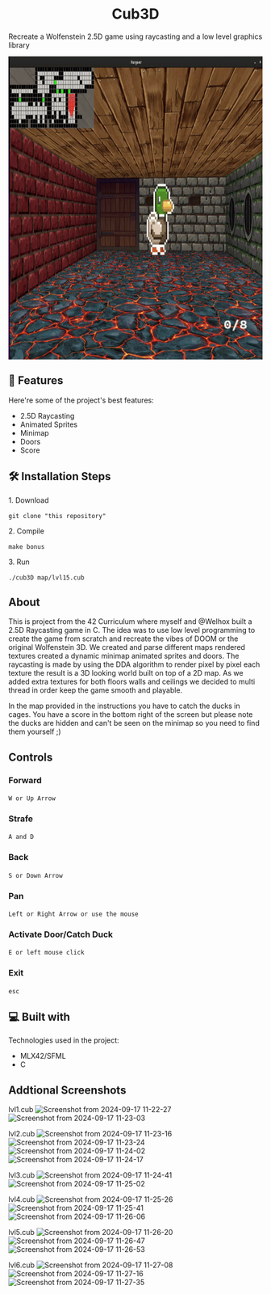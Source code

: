 <h1 align="center" id="title">Cub3D</h1>

<p id="description">Recreate a Wolfenstein 2.5D game using raycasting and a low level graphics library</p>

<img src="https://github.com/tcampbel22/cub3d/blob/main/assets/ezgif-367baacdd0097.gif?raw=true" width="800" height="600" align="center">
  
<h2>🧐 Features</h2>

Here're some of the project's best features:

*   2.5D Raycasting
*   Animated Sprites
*   Minimap
*   Doors
*   Score

<h2>🛠️ Installation Steps</h2>

<p>1. Download</p>

```
git clone "this repository"
```

<p>2. Compile</p>

```
make bonus
```

<p>3. Run</p>

```
./cub3D map/lvl15.cub
```

<h2>About</h2>

This is project from the 42 Curriculum where myself and @Welhox built a 2.5D Raycasting game in C. 
The idea was to use low level programming to create the game from scratch and recreate the vibes of DOOM or the original Wolfenstein 3D. 
We created and parse different maps rendered textures created a dynamic minimap animated sprites and doors. 
The raycasting is made by using the DDA algorithm to render pixel by pixel each texture the result is a 3D looking world built on top of a 2D map.
As we added extra textures for both floors walls and ceilings we decided to multi thread in order keep the game smooth and playable. 

In the map provided in the instructions you have to catch the ducks in cages. 
You have a score in the bottom right of the screen but please note the ducks are hidden and can't be seen on the minimap so you need to find them yourself ;)

<h2>Controls</h2>

### Forward

```W or Up Arrow```

### Strafe

```A and D```

### Back

```S or Down Arrow```

### Pan

```Left or Right Arrow or use the mouse```

### Activate Door/Catch Duck

```E or left mouse click```

### Exit

```esc```

  
  
<h2>💻 Built with</h2>

Technologies used in the project:

*   MLX42/SFML
*   C

<h2>Addtional Screenshots</h2>

lvl1.cub
![Screenshot from 2024-09-17 11-22-27](https://github.com/user-attachments/assets/20db01ef-53dc-46bc-84a5-9f5453018080)
![Screenshot from 2024-09-17 11-23-03](https://github.com/user-attachments/assets/275fc002-77ea-45b3-a1c7-f1b4ef856118)

lvl2.cub
![Screenshot from 2024-09-17 11-23-16](https://github.com/user-attachments/assets/bc96a387-bfd7-4c94-866f-4c277f3fe88f)
![Screenshot from 2024-09-17 11-23-24](https://github.com/user-attachments/assets/6369a370-480a-4c3b-8411-8cdc2f076d2a)
![Screenshot from 2024-09-17 11-24-02](https://github.com/user-attachments/assets/0f58a78f-4313-4b27-a84f-cccdb71945bc)
![Screenshot from 2024-09-17 11-24-17](https://github.com/user-attachments/assets/bf6dcab3-be83-4bf1-97d1-719d45c0d7b5)

lvl3.cub
![Screenshot from 2024-09-17 11-24-41](https://github.com/user-attachments/assets/e939044e-7efc-4501-bf92-02cddeecc4ca)
![Screenshot from 2024-09-17 11-25-02](https://github.com/user-attachments/assets/65e435c5-feab-4445-a8e9-e1c4feca22a2)

lvl4.cub
![Screenshot from 2024-09-17 11-25-26](https://github.com/user-attachments/assets/dbd2a92d-a3bc-4d8d-ac70-d70351fdaa8d)
![Screenshot from 2024-09-17 11-25-41](https://github.com/user-attachments/assets/84ef99cb-3725-4b7f-a1a6-96565764f129)
![Screenshot from 2024-09-17 11-26-06](https://github.com/user-attachments/assets/28f41d57-d14c-4bd2-8c9a-b56103c98bcf)

lvl5.cub
![Screenshot from 2024-09-17 11-26-20](https://github.com/user-attachments/assets/c7dae9ea-266f-4679-8553-15d679d8761f)
![Screenshot from 2024-09-17 11-26-47](https://github.com/user-attachments/assets/53cb655c-0540-400f-a682-d6771ca516c8)
![Screenshot from 2024-09-17 11-26-53](https://github.com/user-attachments/assets/1bd015e8-df36-4029-99ae-785e0513984c)

lvl6.cub
![Screenshot from 2024-09-17 11-27-08](https://github.com/user-attachments/assets/c0eac689-43ba-4aca-9aa9-f652eff9d01d)
![Screenshot from 2024-09-17 11-27-16](https://github.com/user-attachments/assets/fe9213bb-f1e6-4770-bb92-66ca4a6f093b)
![Screenshot from 2024-09-17 11-27-35](https://github.com/user-attachments/assets/8ff0b2c0-9ee2-4aa7-9a24-e160363b350a)




